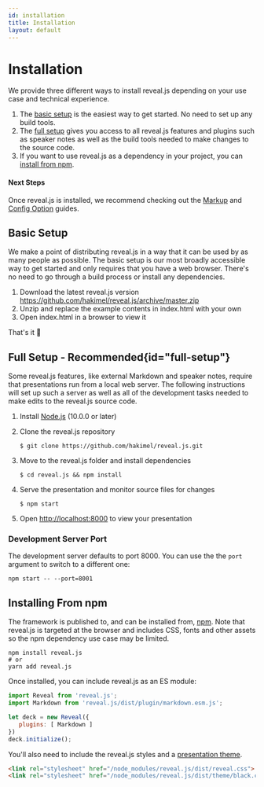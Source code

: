 ```yaml
---
id: installation
title: Installation
layout: default
---
```


# Installation

We provide three different ways to install reveal.js depending on your use case and technical experience.
1. The [basic setup](#basic-setup) is the easiest way to get started. No need to set up any build tools.
1. The [full setup](#full-setup) gives you access to all reveal.js features and plugins such as speaker notes as well as the build tools needed to make changes to the source code.
1. If you want to use reveal.js as a dependency in your project, you can [install from npm](#installing-from-npm).

#### Next Steps

Once reveal.js is installed, we recommend checking out the [Markup](/markup/) and [Config Option](/config/) guides.

## Basic Setup

We make a point of distributing reveal.js in a way that it can be used by as many people as possible. The basic setup is our most broadly accessible way to get started and only requires that you have a web browser. There's no need to go through a build process or install any dependencies.

1. Download the latest reveal.js version <https://github.com/hakimel/reveal.js/archive/master.zip>
1. Unzip and replace the example contents in index.html with your own
1. Open index.html in a browser to view it

That's it 🚀

## Full Setup <span class="text-gray-500 font-normal">- Recommended</span>{id="full-setup"}

Some reveal.js features, like external Markdown and speaker notes, require that presentations run from a local web server. The following instructions will set up such a server as well as all of the development tasks needed to make edits to the reveal.js source code.

1. Install [Node.js](https://nodejs.org/) (10.0.0 or later)

1. Clone the reveal.js repository
   ```shell
   $ git clone https://github.com/hakimel/reveal.js.git
   ```

1. Move to the reveal.js folder and install dependencies
   ```shell
   $ cd reveal.js && npm install
   ```

1. Serve the presentation and monitor source files for changes
   ```shell
   $ npm start
   ```

1. Open <http://localhost:8000> to view your presentation


### Development Server Port
The development server defaults to port 8000. You can use the the `port` argument to switch to a different one:
```shell
npm start -- --port=8001
```

## Installing From npm

The framework is published to, and can be installed from, [npm](https://www.npmjs.com/package/reveal.js). Note that reveal.js is targeted at the browser and includes CSS, fonts and other assets so the npm dependency use case may be limited.

```shell
npm install reveal.js
# or
yarn add reveal.js
```

Once installed, you can include reveal.js as an ES module:
```js
import Reveal from 'reveal.js';
import Markdown from 'reveal.js/dist/plugin/markdown.esm.js';

let deck = new Reveal({
   plugins: [ Markdown ]
})
deck.initialize();
```

You'll also need to include the reveal.js styles and a [presentation theme](/themes/).
```html
<link rel="stylesheet" href="/node_modules/reveal.js/dist/reveal.css">
<link rel="stylesheet" href="/node_modules/reveal.js/dist/theme/black.css">
```